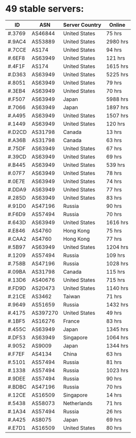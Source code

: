 # 49 stable servers:

| ID | ASN | Server Country | Online |
| ------ | ------ | ------ | ------ |
| #.3769 | AS46844 | United States | 75 hrs |
| #.9AC4 | AS53889 | United States | 2980 hrs |
| #.7CCE | AS174 | United States | 94 hrs |
| #.6EF8 | AS63949 | United States | 121 hrs |
| #.4F1F | AS174 | United States | 1615 hrs |
| #.D363 | AS63949 | United States | 5225 hrs |
| #.8051 | AS63949 | United States | 79 hrs |
| #.3EB4 | AS63949 | United States | 70 hrs |
| #.F507 | AS63949 | Japan | 5988 hrs |
| #.7066 | AS63949 | Japan | 1897 hrs |
| #.A495 | AS63949 | United States | 1507 hrs |
| #.1449 | AS63949 | United States | 120 hrs |
| #.D2CD | AS31798 | Canada | 13 hrs |
| #.A36B | AS31798 | Canada | 63 hrs |
| #.75DF | AS63949 | United States | 67 hrs |
| #.39CD | AS63949 | United States | 69 hrs |
| #.B445 | AS63949 | United States | 539 hrs |
| #.07F7 | AS63949 | United States | 78 hrs |
| #.0E7E | AS63949 | United States | 74 hrs |
| #.DDA9 | AS63949 | United States | 77 hrs |
| #.285D | AS63949 | United States | 83 hrs |
| #.91D0 | AS47196 | Russia | 90 hrs |
| #.F6D9 | AS57494 | Russia | 70 hrs |
| #.643D | AS63949 | United States | 1616 hrs |
| #.E846 | AS4760 | Hong Kong | 75 hrs |
| #.CAA2 | AS4760 | Hong Kong | 77 hrs |
| #.5B97 | AS63949 | United States | 1204 hrs |
| #.1209 | AS57494 | Russia | 109 hrs |
| #.758B | AS47196 | Russia | 1028 hrs |
| #.09BA | AS31798 | Canada | 115 hrs |
| #.13D6 | AS40676 | United States | 715 hrs |
| #.FD9D | AS20473 | United States | 1140 hrs |
| #.21CE | AS3462 | Taiwan | 71 hrs |
| #.9649 | AS51659 | Russia | 1432 hrs |
| #.4175 | AS397270 | United States | 49 hrs |
| #.1BF5 | AS16276 | France | 83 hrs |
| #.455C | AS63949 | Japan | 1345 hrs |
| #.DF53 | AS63949 | Singapore | 1064 hrs |
| #.9052 | AS9009 | Japan | 1344 hrs |
| #.F7EF | AS4134 | China | 63 hrs |
| #.5101 | AS57494 | Russia | 81 hrs |
| #.1338 | AS57494 | Russia | 1023 hrs |
| #.9DEE | AS57494 | Russia | 90 hrs |
| #.BDBC | AS47196 | Russia | 70 hrs |
| #.12CE | AS16509 | Singapore | 14 hrs |
| #.5438 | AS58073 | Netherlands | 71 hrs |
| #.1A34 | AS57494 | Russia | 26 hrs |
| #.A425 | AS8075 | Japan | 69 hrs |
| #.E7D1 | AS16509 | United States | 80 hrs |

